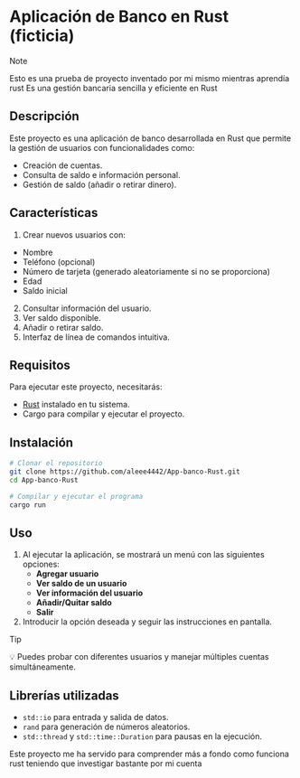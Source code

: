 # Aplicación de Banco en Rust (ficticia)

>[!NOTE]
>Esto es una prueba de proyecto inventado por mi mismo mientras aprendía rust
>Es una gestión bancaria sencilla y eficiente en Rust

## Descripción
Este proyecto es una aplicación de banco desarrollada en Rust que permite la gestión de usuarios con funcionalidades como:
- Creación de cuentas.
- Consulta de saldo e información personal.
- Gestión de saldo (añadir o retirar dinero).

## Características
1. Crear nuevos usuarios con:
  - Nombre
  - Teléfono (opcional)
  - Número de tarjeta (generado aleatoriamente si no se proporciona)
  - Edad
  - Saldo inicial
2. Consultar información del usuario.
3. Ver saldo disponible.
4. Añadir o retirar saldo.
5. Interfaz de línea de comandos intuitiva.

## Requisitos
Para ejecutar este proyecto, necesitarás:
- [Rust](https://www.rust-lang.org/) instalado en tu sistema.
- Cargo para compilar y ejecutar el proyecto.

## Instalación
```sh
# Clonar el repositorio
git clone https://github.com/aleee4442/App-banco-Rust.git
cd App-banco-Rust

# Compilar y ejecutar el programa
cargo run
```

## Uso
1. Al ejecutar la aplicación, se mostrará un menú con las siguientes opciones:
   - **Agregar usuario**
   - **Ver saldo de un usuario**
   - **Ver información del usuario**
   - **Añadir/Quitar saldo**
   - **Salir**
2. Introducir la opción deseada y seguir las instrucciones en pantalla.

>[!TIP]
> 💡 Puedes probar con diferentes usuarios y manejar múltiples cuentas simultáneamente.

## Librerías utilizadas
- `std::io` para entrada y salida de datos.
- `rand` para generación de números aleatorios.
- `std::thread` y `std::time::Duration` para pausas en la ejecución.

Este proyecto me ha servido para comprender más a fondo como funciona rust teniendo que investigar bastante por mi cuenta

